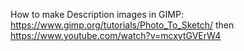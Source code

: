 How to make Description images in GIMP:
https://www.gimp.org/tutorials/Photo_To_Sketch/
then
https://www.youtube.com/watch?v=mcxytGVErW4
